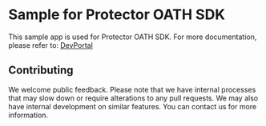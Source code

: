 # Sample for Protector OATH SDK
This sample app is used for Protector OATH SDK.
For more documentation, please refer to: [DevPortal]

## Contributing
We welcome public feedback. Please note that we have internal processes that may slow down or require alterations to any pull requests. We may also have internal development on similar features. You can contact us for more information.

[DevPortal]: https://thales-protector-oath-sdk.docs.stoplight.io
 